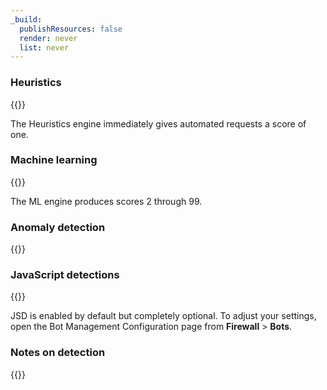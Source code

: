 ```yaml
---
_build:
  publishResources: false
  render: never
  list: never
---
```


### Heuristics

{{<render file="_bots-heuristics.md">}}

The Heuristics engine immediately gives automated requests a score of one.

### Machine learning

{{<render file="_bots-ml.md">}}

The ML engine produces scores 2 through 99.

### Anomaly detection

{{<render file="_bots-ad.md">}}

### JavaScript detections

{{<render file="_bots-jsd.md">}}

JSD is enabled by default but completely optional. To adjust your settings, open the Bot Management Configuration page from **Firewall** > **Bots**.

### Notes on detection

{{<render file="_bots-cookie.md">}}
